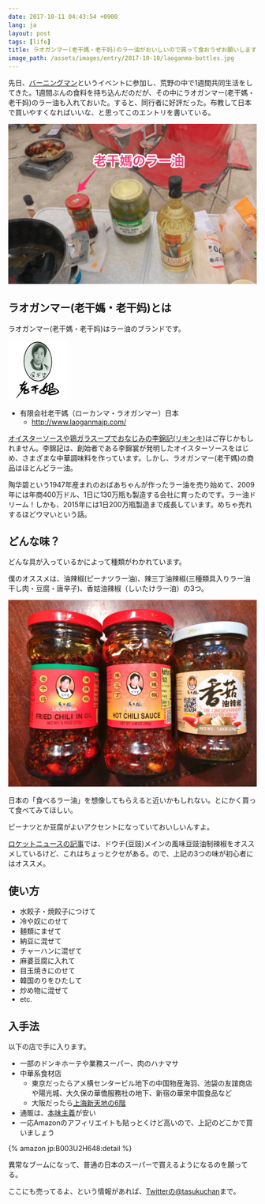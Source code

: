 ```yaml
---
date: 2017-10-11 04:43:54 +0900
lang: ja
layout: post
tags: [life]
title: ラオガンマー(老干媽・老干妈)のラー油がおいしいので買って食おうぜお願いします
image_path: /assets/images/entry/2017-10-10/laoganma-bottles.jpg
---
```

先日、[バーニングマン](https://ja.wikipedia.org/wiki/%E3%83%90%E3%83%BC%E3%83%8B%E3%83%B3%E3%82%B0%E3%83%9E%E3%83%B3)というイベントに参加し、荒野の中で1週間共同生活をしてきた。1週間ぶんの食料を持ち込んだのだが、その中にラオガンマー(老干媽・老干妈)のラー油も入れておいた。すると、同行者に好評だった。布教して日本で買いやすくなればいいな、と思ってこのエントリを書いている。

![老干媽のラー油inバーニングマン](/assets/images/entry/2017-10-10/laoganma-in-burning-man.jpg)

## ラオガンマー(老干媽・老干妈)とは

ラオガンマー(老干媽・老干妈)はラー油のブランドです。

![老干媽こと陶华碧さん](/assets/images/entry/2017-10-10/laoganma-logo.jpg)

- 有限会社老干媽（ローカンマ・ラオガンマー）日本
    - http://www.laoganmajp.com/

[オイスターソースや鶏ガラスープでおなじみの李錦記(リキンキ)](https://www.sbfoods.co.jp/lkk/index.html)はご存じかもしれません。李錦記は、創始者である李錦裳が発明したオイスターソースをはじめ、さまざまな中華調味料を作っています。しかし、ラオガンマー(老干媽)の商品はほとんどラー油。

陶华碧という1947年産まれのおばあちゃんが作ったラー油を売り始めて、2009年には年商400万ドル、1日に130万瓶も製造する会社に育ったのです。ラー油ドリーム！しかも、2015年には1日200万瓶製造まで成長しています。めちゃ売れするほどウマいという話。

## どんな味？

どんな具が入っているかによって種類がわかれています。

僕のオススメは、油辣椒(ピーナツラー油)、辣三丁油辣椒(三種類具入りラー油 干し肉・豆腐・唐辛子)、香姑油辣椒（しいたけラー油）の3つ。

![油辣椒、辣三丁油辣椒、香姑油辣椒](/assets/images/entry/2017-10-10/laoganma-bottles.jpg)

日本の「食べるラー油」を想像してもらえると近いかもしれない。とにかく買って食べてみてほしい。

ピーナツとか豆腐がよいアクセントになっていておいしいんすよ。

[ロケットニュースの記事](https://rocketnews24.com/2011/11/13/150185/)では、ドウチ(豆豉)メインの風味豆豉油制辣椒をオススメしているけど、これはちょっとクセがある。ので、上記の3つの味が初心者にはオススメ。

## 使い方

- 水餃子・焼餃子につけて
- 冷や奴にのせて
- 麺類にまぜて
- 納豆に混ぜて
- チャーハンに混ぜて
- 麻婆豆腐に入れて
- 目玉焼きにのせて
- 韓国のりをひたして
- 炒め物に混ぜて
- etc.

## 入手法

以下の店で手に入ります。

- 一部のドンキホーテや業務スーパー、肉のハナマサ
- 中華系食材店
    - 東京だったらアメ横センタービル地下の中国物産海羽、池袋の友誼商店や陽光城、大久保の華僑服務社の地下、新宿の華栄中国食品など
    - 大阪だったら[上海新天地の6階](http://www.shanghai-xtd.jp/)
- 通販は、[本味主義](https://honmi.asia/)が安い
- 一応Amazonのアフィリエイトも貼っとくけど高いので、上記のどこかで買いましょう

{% amazon jp:B003U2H648:detail %}

異常なブームになって、普通の日本のスーパーで買えるようになるのを願ってる。

ここにも売ってるよ、という情報があれば、[Twitterの@tasukuchan](https://twitter.com/tasukuchan/)まで。
